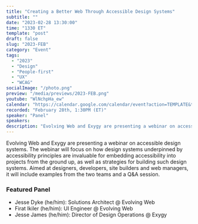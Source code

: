 ```yaml
---
title: "Creating a Better Web Through Accessible Design Systems"
subtitle: ""
date: "2023-02-28 13:30:00"
time: "1330 ET"
template: "post"
draft: false
slug: "2023-FEB"
category: "Event"
tags:
  - "2023"
  - "Design"
  - "People-first"
  - "UX"
  - "WCAG"
socialImage: "/photo.png"
preview: "/media/previews/2023-FEB.png"
youtube: "WlNchpHa_ew"
calendar: "https://calendar.google.com/calendar/event?action=TEMPLATE&tmeid=MnJnaXV1YTNidDdmY2hiY[…]bWw3NnUgdGVhbUBhMTF5dGFsa3MuY29t&tmsrc=team%40a11ytalks.com"
recorded: "February 28th, 1:30PM (ET)"
speaker: "Panel"
speakers:
description: "Evolving Web and Exygy are presenting a webinar on accessible design systems. The webinar will focus on how design systems underpinned by accessibility principles are invaluable for embedding accessibility into projects from the ground up, as well as strategies for building such design systems. Aimed at designers, developers, site builders and web managers, it will include examples from the two teams and a Q&A session."
---
```

Evolving Web and Exygy are presenting a webinar on accessible design systems. The webinar will focus on how design systems underpinned by accessibility principles are invaluable for embedding accessibility into projects from the ground up, as well as strategies for building such design systems. Aimed at designers, developers, site builders and web managers, it will include examples from the two teams and a Q&A session.

### Featured Panel

- Jesse Dyke (he/him): Solutions Architect @ Evolving Web
- Firat Ikiler (he/him): UI Engineer @ Evolving Web
- Jesse James (he/him): Director of Design Operations @ Exygy
